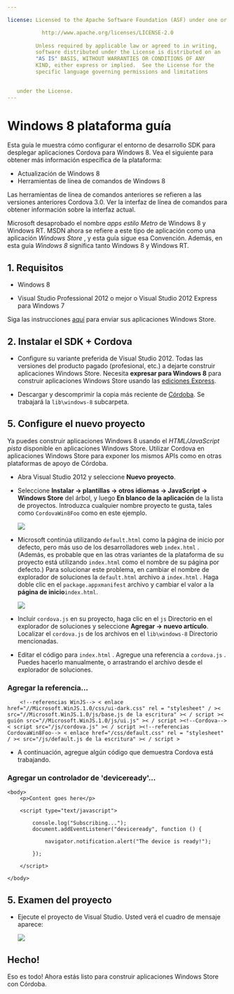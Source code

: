```yaml
---

license: Licensed to the Apache Software Foundation (ASF) under one or more contributor license agreements. See the NOTICE file distributed with this work for additional information regarding copyright ownership. The ASF licenses this file to you under the Apache License, Version 2.0 (the "License"); you may not use this file except in compliance with the License. You may obtain a copy of the License at

           http://www.apache.org/licenses/LICENSE-2.0
    
         Unless required by applicable law or agreed to in writing,
         software distributed under the License is distributed on an
         "AS IS" BASIS, WITHOUT WARRANTIES OR CONDITIONS OF ANY
         KIND, either express or implied.  See the License for the
         specific language governing permissions and limitations
    

   under the License.
---
```


# Windows 8 plataforma guía

Esta guía le muestra cómo configurar el entorno de desarrollo SDK para desplegar aplicaciones Cordova para Windows 8. Vea el siguiente para obtener más información específica de la plataforma:

*   Actualización de Windows 8
*   Herramientas de línea de comandos de Windows 8

Las herramientas de línea de comandos anteriores se refieren a las versiones anteriores Cordova 3.0. Ver la interfaz de línea de comandos para obtener información sobre la interfaz actual.

Microsoft desaprobado el nombre *apps estilo Metro* de Windows 8 y Windows RT. MSDN ahora se refiere a este tipo de aplicación como una aplicación *Windows Store* , y esta guía sigue esa Convención. Además, en esta guía *Windows 8* significa tanto Windows 8 y Windows RT.

## 1. Requisitos

*   Windows 8

*   Visual Studio Professional 2012 o mejor o Visual Studio 2012 Express para Windows 7

Siga las instrucciones [aquí][1] para enviar sus aplicaciones Windows Store.

 [1]: http://www.windowsstore.com/

## 2. Instalar el SDK + Cordova

*   Configure su variante preferida de Visual Studio 2012. Todas las versiones del producto pagado (profesional, etc.) a dejarte construir aplicaciones Windows Store. Necesita **expresar para Windows 8** para construir aplicaciones Windows Store usando las [ediciones Express][2].

*   Descargar y descomprimir la copia más reciente de [Córdoba][3]. Se trabajará la `lib\windows-8` subcarpeta.

 [2]: http://www.microsoft.com/visualstudio/eng/products/visual-studio-express-products
 [3]: http://phonegap.com/download

## 5. Configure el nuevo proyecto

Ya puedes construir aplicaciones Windows 8 usando el *HTML/JavaScript pista* disponible en aplicaciones Windows Store. Utilizar Cordova en aplicaciones Windows Store para exponer los mismos APIs como en otras plataformas de apoyo de Córdoba.

*   Abra Visual Studio 2012 y seleccione **Nuevo proyecto**.

*   Seleccione **Instalar → plantillas → otros idiomas → JavaScript → Windows Store** del árbol, y luego **En blanco de la aplicación** de la lista de proyectos. Introduzca cualquier nombre proyecto te gusta, tales como `CordovaWin8Foo` como en este ejemplo.
    
    ![][4]

*   Microsoft continúa utilizando `default.html` como la página de inicio por defecto, pero más uso de los desarrolladores web `index.html` . (Además, es probable que en las otras variantes de la plataforma de su proyecto está utilizando `index.html` como el nombre de su página por defecto.) Para solucionar este problema, en cambiar el nombre de explorador de soluciones la `default.html` archivo a `index.html` . Haga doble clic en el `package.appxmanifest` archivo y cambiar el valor a la **página de inicio**`index.html`.
    
    ![][5]

*   Incluir `cordova.js` en su proyecto, haga clic en el `js` Directorio en el explorador de soluciones y seleccione **Agregar → nuevo artículo**. Localizar el `cordova.js` de los archivos en el `lib\windows-8` Directorio mencionadas.

*   Editar el código para `index.html` . Agregue una referencia a `cordova.js` . Puedes hacerlo manualmente, o arrastrando el archivo desde el explorador de soluciones.

 [4]: img/guide/platforms/win8/wsnewproject.png
 [5]: img/guide/platforms/win8/wschangemanifest.png

### Agregar la referencia...

        <!--referencias WinJS--> < enlace href="//Microsoft.WinJS.1.0/css/ui-dark.css" rel = "stylesheet" / >< src="//Microsoft.WinJS.1.0/js/base.js de la escritura" >< / script >< guión src="//Microsoft.WinJS.1.0/js/ui.js" >< / script ><!--Cordova--> < script src="/js/cordova.js" >< / script ><!--referencias CordovaWin8Foo--> < enlace href="/css/default.css" rel = "stylesheet" / >< src="/js/default.js de la escritura" >< / script >
    

*   A continuación, agregue algún código que demuestra Cordova está trabajando.

### Agregar un controlador de 'deviceready'...

    <body>
        <p>Content goes here</p>
    
        <script type="text/javascript">
    
            console.log("Subscribing...");
            document.addEventListener("deviceready", function () {
    
                navigator.notification.alert("The device is ready!");
    
            });
    
        </script>
    
    </body>
    

## 5. Examen del proyecto

*   Ejecute el proyecto de Visual Studio. Usted verá el cuadro de mensaje aparece:
    
    ![][6]

 [6]: img/guide/platforms/win8/wsalert.png

## Hecho!

Eso es todo! Ahora estás listo para construir aplicaciones Windows Store con Córdoba.